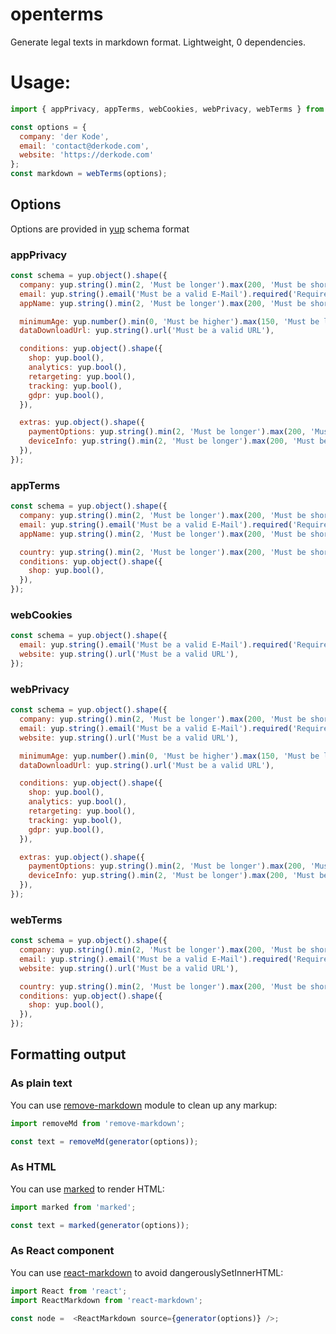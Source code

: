 # openterms
Generate legal texts in markdown format. Lightweight, 0 dependencies.

# Usage:

```javascript
import { appPrivacy, appTerms, webCookies, webPrivacy, webTerms } from 'openterms';

const options = {
  company: 'der Kode',
  email: 'contact@derkode.com',
  website: 'https://derkode.com'
};
const markdown = webTerms(options);
```

## Options

Options are provided in [yup](https://github.com/jquense/yup) schema format

### appPrivacy
```javascript
const schema = yup.object().shape({
  company: yup.string().min(2, 'Must be longer').max(200, 'Must be shorter').required('Required'),
  email: yup.string().email('Must be a valid E-Mail').required('Required'),
  appName: yup.string().min(2, 'Must be longer').max(200, 'Must be shorter').required('Required'),

  minimumAge: yup.number().min(0, 'Must be higher').max(150, 'Must be lower'),
  dataDownloadUrl: yup.string().url('Must be a valid URL'),

  conditions: yup.object().shape({
    shop: yup.bool(),
    analytics: yup.bool(),
    retargeting: yup.bool(),
    tracking: yup.bool(),
    gdpr: yup.bool(),
  }),

  extras: yup.object().shape({
    paymentOptions: yup.string().min(2, 'Must be longer').max(200, 'Must be shorter'),
    deviceInfo: yup.string().min(2, 'Must be longer').max(200, 'Must be shorter'),
  }),
});
```

### appTerms
```javascript
const schema = yup.object().shape({
  company: yup.string().min(2, 'Must be longer').max(200, 'Must be shorter').required('Required'),
  email: yup.string().email('Must be a valid E-Mail').required('Required'),
  appName: yup.string().min(2, 'Must be longer').max(200, 'Must be shorter').required('Required'),

  country: yup.string().min(2, 'Must be longer').max(200, 'Must be shorter'),
  conditions: yup.object().shape({
    shop: yup.bool(),
  }),
});
```

### webCookies
```javascript
const schema = yup.object().shape({
  email: yup.string().email('Must be a valid E-Mail').required('Required'),
  website: yup.string().url('Must be a valid URL'),
});
```

### webPrivacy
```javascript
const schema = yup.object().shape({
  company: yup.string().min(2, 'Must be longer').max(200, 'Must be shorter').required('Required'),
  email: yup.string().email('Must be a valid E-Mail').required('Required'),
  website: yup.string().url('Must be a valid URL'),

  minimumAge: yup.number().min(0, 'Must be higher').max(150, 'Must be lower'),
  dataDownloadUrl: yup.string().url('Must be a valid URL'),

  conditions: yup.object().shape({
    shop: yup.bool(),
    analytics: yup.bool(),
    retargeting: yup.bool(),
    tracking: yup.bool(),
    gdpr: yup.bool(),
  }),

  extras: yup.object().shape({
    paymentOptions: yup.string().min(2, 'Must be longer').max(200, 'Must be shorter'),
    deviceInfo: yup.string().min(2, 'Must be longer').max(200, 'Must be shorter'),
  }),
});
```

### webTerms
```javascript
const schema = yup.object().shape({
  company: yup.string().min(2, 'Must be longer').max(200, 'Must be shorter').required('Required'),
  email: yup.string().email('Must be a valid E-Mail').required('Required'),
  website: yup.string().url('Must be a valid URL'),

  country: yup.string().min(2, 'Must be longer').max(200, 'Must be shorter'),
  conditions: yup.object().shape({
    shop: yup.bool(),
  }),
});
```

## Formatting output

### As plain text

You can use [remove-markdown](https://github.com/stiang/remove-markdown) module to clean up any markup:
```javascript
import removeMd from 'remove-markdown';

const text = removeMd(generator(options));
```

### As HTML

You can use [marked](https://github.com/markedjs/marked) to render HTML:
```javascript
import marked from 'marked';

const text = marked(generator(options));
```

### As React component

You can use [react-markdown](https://github.com/rexxars/react-markdown) to avoid dangerouslySetInnerHTML:
```javascript
import React from 'react';
import ReactMarkdown from 'react-markdown';

const node =  <ReactMarkdown source={generator(options)} />;
```
